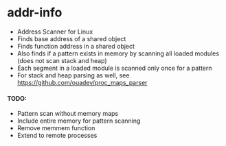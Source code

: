 # addr-info
* Address Scanner for Linux
* Finds base address of a shared object
* Finds function address in a shared object
* Also finds if a pattern exists in memory by scanning all loaded modules (does not scan stack and heap)
* Each segment in a loaded module is scanned only once for a pattern
* For stack and heap parsing as well, see https://github.com/ouadev/proc_maps_parser
 #### TODO: 
 * Pattern scan without memory maps
 * Include entire memory for pattern scanning
 * Remove memmem function
 * Extend to remote processes

